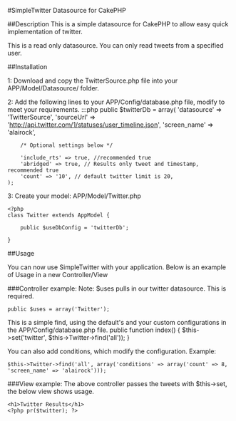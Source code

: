 #SimpleTwitter Datasource for CakePHP

##Description
This is a simple datasource for CakePHP to allow easy quick implementation of twitter.

This is a read only datasource. You can only read tweets from a specified user. 

##Installation

1: Download and copy the TwitterSource.php file into your APP/Model/Datasource/ folder.

2: Add the following lines to your APP/Config/database.php file, modify to meet your requirements.
:::php
    public $twitterDb = array(
        'datasource' => 'TwitterSource',
        'sourceUrl' => 'http://api.twitter.com/1/statuses/user_timeline.json',
        'screen_name' => 'alairock',
        
        /* Optional settings below */

        'include_rts' => true, //recommended true
        'abridged' => true, // Results only tweet and timestamp, recommended true
        'count' => '10', // default twitter limit is 20, 
    );

3: Create your model: APP/Model/Twitter.php

    <?php
    class Twitter extends AppModel {

        public $useDbConfig = 'twitterDb';

    }

##Usage

You can now use SimpleTwitter with your application. Below is an example of Usage in a new Controller/View

###Controller example:
Note: $uses pulls in our twitter datasource. This is required.

    public $uses = array('Twitter');

This is a simple find, using the default's and your custom configurations in the APP/Config/database.php file.
    public function index() {
        $this->set('twitter', $this->Twitter->find('all'));
    }

You can also add conditions, which modify the configuration. Example: 

    $this->Twitter->find('all', array('conditions' => array('count' => 8, 'screen_name' => 'alairock')));

###View example:
The above controller passes the tweets with $this->set, the below view shows usage.

    <h1>Twitter Results</h1>
    <?php pr($twitter); ?>